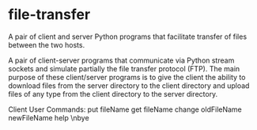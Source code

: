 # file-transfer
 A pair of client and server Python programs that facilitate transfer of files between the two hosts.

A pair of client-server programs that communicate via Python stream sockets and simulate partially the
file transfer protocol (FTP). The main purpose of these client/server programs is to give the client the ability to
download files from the server directory to the client directory and upload files of any type from the client directory to the
server directory.

Client User Commands:
    put fileName
    get fileName
    change oldFileName newFileName
    help
    \nbye
